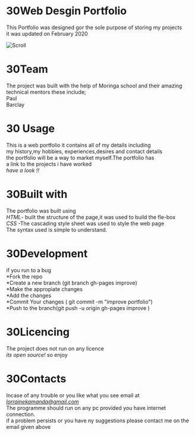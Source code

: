 # 30**Web Desgin Portfolio**<br/>
 This Portfolio was designed gor the sole purpose of storing my projects<br/>
 it was updated on February 2020<br/>

![Scroll ](/home/lorraine/Desktop/portfolio/env1.jpeg)
# 30**Team**<br/>
The project was built with the help of Moringa school and their amazing<br/>
technical mentors these include;<br/>
Paul<br/>
Barclay <br/>

# 30 **Usage**<br/>
This is a  web portfolio it contains all of my details including<br/> 
my history,my hobbies, experiences,desires and contact details<br/>
the portfolio will be a way to market myself.The portfolio has<br/>
a link to the projects i have worked<br/>
*have a look !!*<br/>

 # 30**Built with**<br/>
The portfolio was built  using<br/>
 *HTML*- built the structure of the page,it was used to build the fle-box <br/>
 *CSS* -The cascading style sheet was used to style the web page<br/>
The syntax used is simple to understand.<br/>

# 30**Development**<br/>
if you run to a bug<br/>
*Fork the repo<br/>
*Create a new branch (git branch gh-pages improve)<br/>
*Make the appropiate changes<br/>
*Add the changes<br/>
*Commit Your changes ( git commit -m "improve portfolio")<br/>
*Push to the branch(git push -u origin gh-pages improve )<br/>

# 30**Licencing**<br/>
The project does not run on any licence<br/>
*its open source!* so enjoy <br/> 


# 30**Contacts**<br/>
Incase of any trouble or you like what you see  email at *lorrainekamanda@gmail.com* <br/>
The programme should run on any pc provided you have internet connection.<br/>
if a problem persists or you have ny suggestions please contact  me on the email given above <br/>

